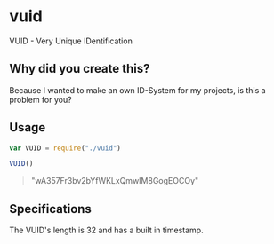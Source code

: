 # vuid
VUID - Very Unique IDentification

## Why did you create this?
Because I wanted to make an own ID-System for my projects, is this a problem for you?

## Usage
```javascript
var VUID = require("./vuid")

VUID()
```
> "wA357Fr3bv2bYfWKLxQmwIM8GogEOCOy"

## Specifications
The VUID's length is 32 and has a built in timestamp.
